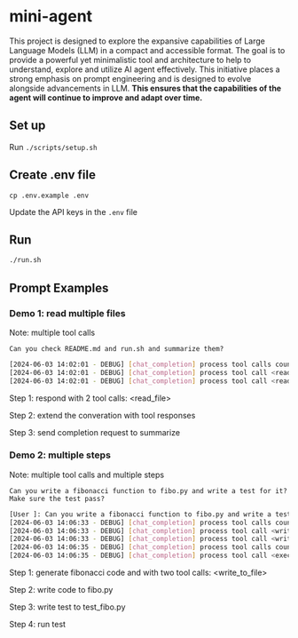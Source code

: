 # mini-agent

This project is designed to explore the expansive capabilities of Large Language Models (LLM) in a compact and accessible format. The goal is to provide a powerful yet minimalistic tool and architecture to help to understand, explore and utilize AI agent effectively. This initiative places a strong emphasis on prompt engineering and is designed to evolve alongside advancements in LLM. **This ensures that the capabilities of the agent will continue to improve and adapt over time.**

## Set up
Run `./scripts/setup.sh`

## Create .env file

```
cp .env.example .env
```

Update the API keys in the `.env` file

## Run

```bash
./run.sh
```

## Prompt Examples

### Demo 1: read multiple files

Note: multiple tool calls

```
Can you check README.md and run.sh and summarize them?
```

```bash
[2024-06-03 14:02:01 - DEBUG] [chat_completion] process tool calls count: 2
[2024-06-03 14:02:01 - DEBUG] [chat_completion] process tool call <read_file>, args: {'file_path': 'README.md'}
[2024-06-03 14:02:01 - DEBUG] [chat_completion] process tool call <read_file>, args: {'file_path': 'run.sh'}
```

Step 1: respond with 2 tool calls: <read_file>

Step 2: extend the converation with tool responses

Step 3: send completion request to summarize

### Demo 2: multiple steps

Note: multiple tool calls and multiple steps

```
Can you write a fibonacci function to fibo.py and write a test for it? Make sure the test pass?
```

```bash
[User ]: Can you write a fibonacci function to fibo.py and write a test for it? Make sure the test pass?
[2024-06-03 14:06:33 - DEBUG] [chat_completion] process tool calls count: 2
[2024-06-03 14:06:33 - DEBUG] [chat_completion] process tool call <write_to_file>, args: {'file_path': 'fibo.py', 'text': 'def fibonacci(n): ... return b'}
[2024-06-03 14:06:33 - DEBUG] [chat_completion] process tool call <write_to_file>, args: {'file_path': 'test_fibo.py', 'text': 'import unittest\n ... unittest.main()'}
[2024-06-03 14:06:35 - DEBUG] [chat_completion] process tool calls count: 1
[2024-06-03 14:06:35 - DEBUG] [chat_completion] process tool call <execute_shell_command>, args: {'command': 'python -m unittest test_fibo.py'}
```

Step 1: generate fibonacci code and with two tool calls: <write_to_file>

Step 2: write code to fibo.py

Step 3: write test to test_fibo.py

Step 4: run test
